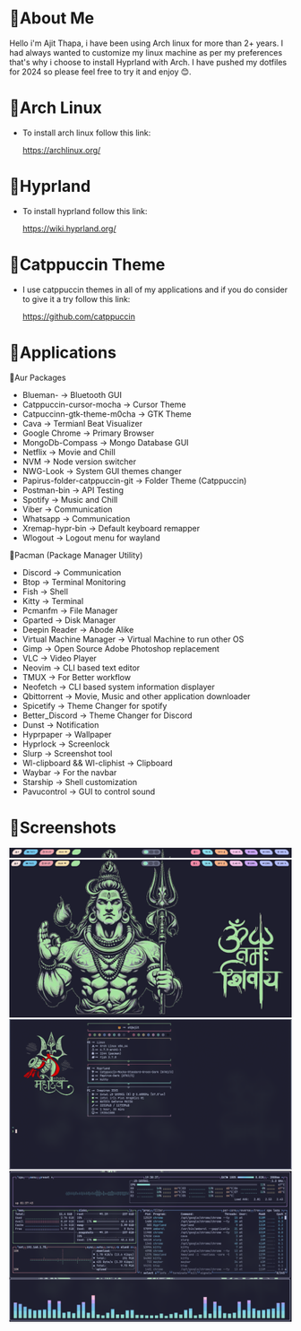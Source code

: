 # 🔱About Me

Hello i'm Ajit Thapa, i have been using Arch linux for more than 2+ years. I had always wanted to customize my linux machine as per my preferences that's why i choose to install Hyprland with Arch. I have pushed my dotfiles for 2024 so please feel free to try it and enjoy 😊.

# 🔱Arch Linux

- To install arch linux follow this link:

  <https://archlinux.org/>

# 🔱Hyprland

- To install hyprland follow this link:

  <https://wiki.hyprland.org/>

# 🔱Catppuccin Theme

- I use catppuccin themes in all of my applications and if you do consider to give it a try follow this link:

  <https://github.com/catppuccin>

# 🔱Applications

🔱Aur Packages

- Blueman- -> Bluetooth GUI
- Catppuccin-cursor-mocha -> Cursor Theme
- Catpuccinn-gtk-theme-m0cha -> GTK Theme
- Cava -> Termianl Beat Visualizer
- Google Chrome -> Primary Browser
- MongoDb-Compass -> Mongo Database GUI
- Netflix -> Movie and Chill
- NVM -> Node version switcher
- NWG-Look -> System GUI themes changer
- Papirus-folder-catppuccin-git -> Folder Theme (Catppuccin)
- Postman-bin -> API Testing
- Spotify -> Music and Chill
- Viber -> Communication
- Whatsapp -> Communication
- Xremap-hypr-bin -> Default keyboard remapper
- Wlogout -> Logout menu for wayland

🔱Pacman (Package Manager Utility)

- Discord -> Communication
- Btop -> Terminal Monitoring
- Fish -> Shell
- Kitty -> Terminal
- Pcmanfm -> File Manager
- Gparted -> Disk Manager
- Deepin Reader -> Abode Alike
- Virtual Machine Manager -> Virtual Machine to run other OS
- Gimp -> Open Source Adobe Photoshop replacement
- VLC -> Video Player
- Neovim -> CLI based text editor
- TMUX -> For Better workflow
- Neofetch -> CLI based system information displayer
- Qbittorrent -> Movie, Music and other application downloader
- Spicetify -> Theme Changer for spotify
- Better_Discord -> Theme Changer for Discord
- Dunst -> Notification
- Hyprpaper -> Wallpaper
- Hyprlock -> Screenlock
- Slurp -> Screenshot tool
- Wl-clipboard && Wl-cliphist -> Clipboard
- Waybar -> For the navbar
- Starship -> Shell customization
- Pavucontrol -> GUI to control sound

# 🔱Screenshots

![alt text](https://github.com/Ajit1428/dotfiles/blob/at/screenshots/waybar.png)
![alt text](https://github.com/Ajit1428/dotfiles/blob/at/screenshots/wallpaper_hyprpaper.png)
![alt text](https://github.com/Ajit1428/dotfiles/blob/at/screenshots/terminal_kitty.png)
![alt text](https://github.com/Ajit1428/dotfiles/blob/at/screenshots/cava_btop.png)
